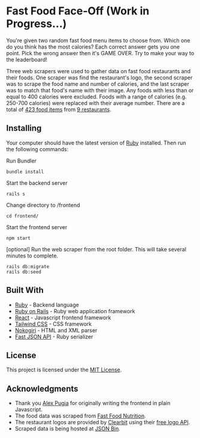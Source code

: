 # Fast Food Face-Off (Work in Progress...)

You're given two random fast food menu items to choose from. Which one do you think has the most calories? Each correct answer gets you one point. Pick the wrong answer then it's GAME OVER. Try to make your way to the leaderboard!

Three web scrapers were used to gather data on fast food restaurants and their foods. One scraper was find the restaurant's logo, the second scraper was to scrape the food name and number of calories, and the last scraper was to match that food's name with their image. Any foods with less than or equal to 400 calories were excluded. Foods with a range of calories (e.g. 250-700 calories) were replaced with their average number. There are a total of [423 food items](https://api.jsonbin.io/b/5e0bbf5f02ce5777b8b583b6) from [9 restaurants](https://api.jsonbin.io/b/5e0bbfcf02ce5777b8b583e6).

## Installing

Your computer should have the latest version of [Ruby](https://www.ruby-lang.org/en/documentation/installation/) installed. Then run the following commands:

Run Bundler
```
bundle install
```

Start the backend server

```
rails s
```

Change directory to /frontend

```
cd frontend/
```

Start the frontend server

```
npm start
```

[optional] Run the web scraper from the root folder. This will take several minutes to complete. 
```
rails db:migrate
rails db:seed
```

## Built With

* [Ruby](http://www.yahoo.com) - Backend language
* [Ruby on Rails](https://rubyonrails.org/) - Ruby web application framework
* [React](https://reactjs.org/) - Javascript frontend framework
* [Tailwind CSS](https://www.tailwindcss.com) - CSS framework
* [Nokogiri](https://github.com/sparklemotion/nokogiri) - HTML and XML parser
* [Fast JSON API](https://github.com/Netflix/fast_jsonapi) - Ruby serializer

## License

This project is licensed under the [MIT License](LICENSE).

## Acknowledgments

* Thank you [Alex Pugia](https://github.com/jasminnancy) for originally writing the frontend in plain Javascript.
* The food data was scraped from [Fast Food Nutrition](https://fastfoodnutrition.org).
* The restaurant logos are provided by [Clearbit](http://clearbit.com) using their [free logo API](https://clearbit.com/logo). 
* Scraped data is being hosted at [JSON Bin](http://https://jsonbin.io/). 
